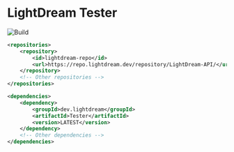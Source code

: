 # LightDream Tester
![Build](https://github.com/L1ghtDream/Tester/actions/workflows/build.yml/badge.svg)

```xml
<repositories>
    <repository>
        <id>lightdream-repo</id>
        <url>https://repo.lightdream.dev/repository/LightDream-API/</url>
    </repository>
    <!-- Other repositories -->
</repositories>
```

```xml
<dependencies>
    <dependency>
        <groupId>dev.lightdream</groupId>
        <artifactId>Tester</artifactId>
        <version>LATEST</version>
    </dependency>
    <!-- Other dependencies -->
</dependencies>
```